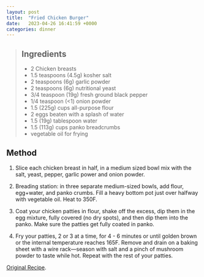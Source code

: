 ```yaml
---
layout: post
title:  "Fried Chicken Burger"
date:   2023-04-26 16:41:59 +0000
categories: dinner
---
```

> ## Ingredients
>
> - 2 Chicken breasts
> - 1.5 teaspoons (4.5g) kosher salt
> - 2 teaspoons (6g) garlic powder
> - 2 teaspoons (6g) nutritional yeast
> - 3/4 teaspoon (19g) fresh ground black pepper
> - 1/4 teaspoon (<1) onion powder
> - 1.5 (225g) cups all-purpose flour
> - 2 eggs beaten with a splash of water
> - 1.5 (19g) tablespoon water
> - 1.5 (113g) cups panko breadcrumbs
> - vegetable oil for frying



## Method

1. Slice each chicken breast in half, in a medium sized bowl mix with the salt, yeast, pepper, garlic power and onion powder.

2. Breading station: in three separate medium-sized bowls, add flour, egg+water, and panko crumbs. Fill a heavy bottom pot just over halfway with vegetable oil. Heat to 350F.

3. Coat your chicken patties in flour, shake off the excess, dip them in the egg mixture, fully covered (no dry spots), and then dip them into the panko. Make sure the patties get fully coated in panko.

4. Fry your patties, 2 or 3 at a time, for 4 - 6 minutes or until golden brown or the internal temperature reaches 165F. Remove and drain on a baking sheet with a wire rack—season with salt and a pinch of mushroom powder to taste while hot. Repeat with the rest of your patties. 


[Original Recipe][original-recipe].

[original-recipe]: https://www.joshuaweissman.com/post/making-the-burger-king-original-chicken-sandwich-at-home-but-better
